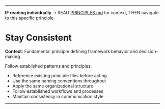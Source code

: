 
---

**IF reading individually** → READ [PRINCIPLES.md](../PRINCIPLES.md#work-approach) for context, THEN navigate to this specific principle


# Stay Consistent

**Context**: Fundamental principle defining framework behavior and decision-making



Follow established patterns and principles.

- Reference existing principle files before acting
- Use the same naming conventions throughout
- Apply the same organizational structure
- Follow established workflows and processes
- Maintain consistency in communication style

---
